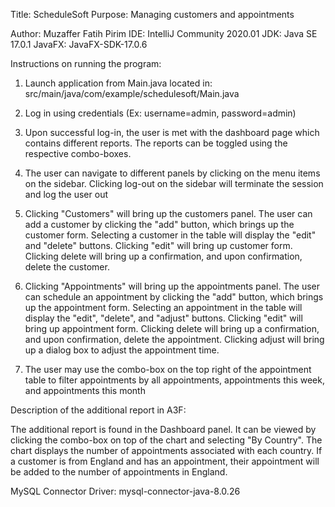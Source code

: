 
Title: ScheduleSoft
Purpose: Managing customers and appointments

Author: Muzaffer Fatih Pirim
IDE: IntelliJ Community 2020.01
JDK: Java SE 17.0.1
JavaFX: JavaFX-SDK-17.0.6

Instructions on running the program:

1. Launch application from Main.java located in: src/main/java/com/example/schedulesoft/Main.java

2. Log in using credentials (Ex: username=admin, password=admin)

3. Upon successful log-in, the user is met with the dashboard page which contains different reports.
   The reports can be toggled using the respective combo-boxes.

4. The user can navigate to different panels by clicking on the menu items on the sidebar. 
   Clicking log-out on the sidebar will terminate the session and log the user out

5. Clicking "Customers" will bring up the customers panel. The user can add a customer by clicking the "add" button, 
   which brings up the customer form. Selecting a customer in the table will display the "edit" and "delete" buttons. 
   Clicking "edit" will bring up customer form. Clicking delete will bring up a confirmation, and upon confirmation, 
   delete the customer.

6. Clicking "Appointments" will bring up the appointments panel. The user can schedule an appointment by 
   clicking the "add" button, which brings up the appointment form. Selecting an appointment in the table will display
   the "edit", "delete", and "adjust" buttons. Clicking "edit" will bring up appointment form. Clicking delete will bring 
   up a confirmation, and upon confirmation, delete the appointment. Clicking adjust will bring up a dialog box to adjust
   the appointment time.

7. The user may use the combo-box on the top right of the appointment table to filter appointments by all appointments,
   appointments this week, and appointments this month

Description of the additional report in A3F: 

The additional report is found in the Dashboard panel. It can be viewed by clicking the combo-box on top of the chart and 
selecting "By Country". The chart displays the number of appointments associated with each country. If a customer is from 
England and has an appointment, their appointment will be added to the number of appointments in England.

MySQL Connector Driver: mysql-connector-java-8.0.26
   